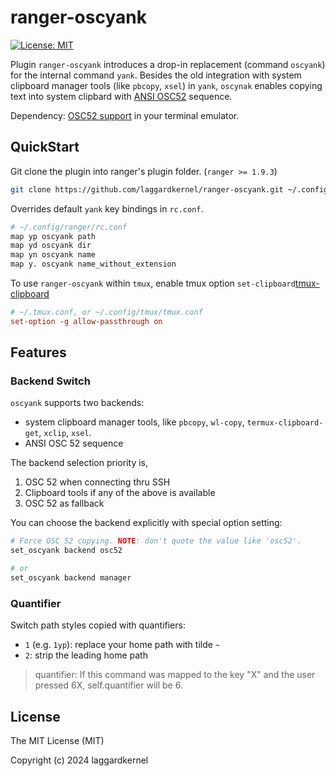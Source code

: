 # ranger-oscyank

[![License: MIT][license icon]][license]

Plugin `ranger-oscyank` introduces a drop-in replacement (command `oscyank`)
for the internal command `yank`. Besides the old integration with
system clipboard manager tools (like `pbcopy`, `xsel`) in `yank`, `oscynak`
enables copying text into system clipbard with [ANSI OSC52][osc52] sequence.

Dependency: [OSC52 support][terminal-osc52-support] in your terminal emulator.

## QuickStart

Git clone the plugin into ranger's plugin folder. (`ranger >= 1.9.3`)

```bash
git clone https://github.com/laggardkernel/ranger-oscyank.git ~/.config/ranger/plugins/oscyank
```

Overrides default `yank` key bindings in `rc.conf`.

```sh
# ~/.config/ranger/rc.conf
map yp oscyank path
map yd oscyank dir
map yn oscyank name
map y. oscyank name_without_extension
```

To use `ranger-oscyank` within `tmux`, enable tmux option `set-clipboard`[tmux-clipboard]

```conf
# ~/.tmux.conf, or ~/.config/tmux/tmux.conf
set-option -g allow-passthrough on
```

## Features

### Backend Switch

`oscyank` supports two backends:

- system clipboard manager tools, like `pbcopy`, `wl-copy`, `termux-clipboard-get`,
  `xclip`, `xsel`.
- ANSI OSC 52 sequence

The backend selection priority is,

1. OSC 52 when connecting thru SSH
2. Clipboard tools if any of the above is available
3. OSC 52 as fallback

You can choose the backend explicitly with special option setting:

```sh
# Force OSC 52 copying. NOTE: don't quote the value like 'osc52'.
set_oscyank backend osc52

# or
set_oscyank backend manager
```

### Quantifier

Switch path styles copied with quantifiers:

- `1` (e.g. `1yp`): replace your home path with tilde `~`
- `2`: strip the leading home path

> quantifier: If this command was mapped to the key "X" and
> the user pressed 6X, self.quantifier will be 6.

## License

The MIT License (MIT)

Copyright (c) 2024 laggardkernel

[license icon]: https://img.shields.io/badge/License-MIT-blue.svg
[license]: https://opensource.org/licenses/MIT
[osc52]: https://invisible-island.net/xterm/ctlseqs/ctlseqs.html#h3-Operating-System-Commands
[terminal-osc52-support]: https://github.com/ojroques/vim-oscyank#vim-oscyank
[tmux-clipboard]: https://github.com/tmux/tmux/wiki/Clipboard
